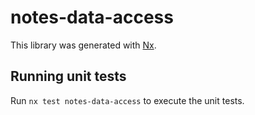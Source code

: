 # notes-data-access

This library was generated with [Nx](https://nx.dev).

## Running unit tests

Run `nx test notes-data-access` to execute the unit tests.
